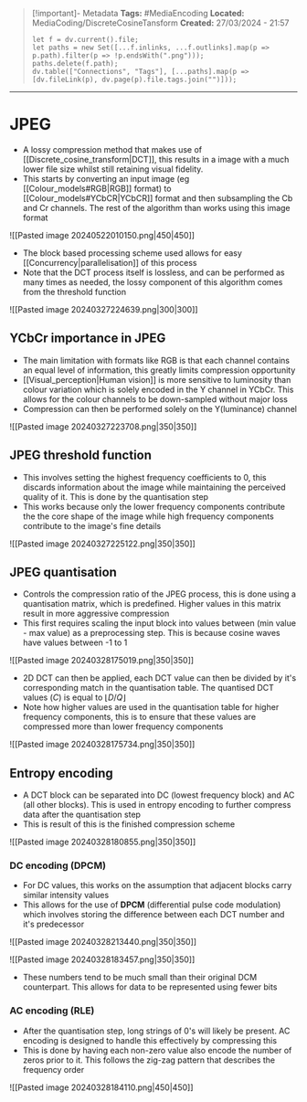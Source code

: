 > [!important]- Metadata
> **Tags:** #MediaEncoding 
> **Located:** MediaCoding/DiscreteCosineTansform
> **Created:** 27/03/2024 - 21:57
> ```dataviewjs
> let f = dv.current().file;
> let paths = new Set([...f.inlinks, ...f.outlinks].map(p => p.path).filter(p => !p.endsWith(".png")));
> paths.delete(f.path);
> dv.table(["Connections", "Tags"], [...paths].map(p => [dv.fileLink(p), dv.page(p).file.tags.join("")]));
> ```

___
# JPEG
- A lossy compression method that makes use of [[Discrete_cosine_transform|DCT]], this results in a image with a much lower file size whilst still retaining visual fidelity. 
- This starts by converting an input image (eg [[Colour_models#RGB|RGB]] format) to [[Colour_models#YCbCR|YCbCR]] format and then subsampling the Cb and Cr channels. The rest of the algorithm than works using this image format

![[Pasted image 20240522010150.png|450|450]]

- The block based processing scheme used allows for easy [[Concurrency|parallelisation]] of this process 
- Note that the DCT process itself is lossless, and can be performed as many times as needed, the lossy component of this algorithm comes from the threshold function

![[Pasted image 20240327224639.png|300|300]]
## YCbCr importance in JPEG
- The main limitation with formats like RGB is that each channel contains an equal level of information, this greatly limits compression opportunity 
- [[Visual_perception|Human vision]] is more sensitive to luminosity than colour variation which is solely encoded in the Y channel in YCbCr. This allows for the colour channels to be down-sampled without major loss
- Compression can then be performed solely on the Y(luminance) channel

![[Pasted image 20240327223708.png|350|350]]


## JPEG threshold function
- This involves setting the highest frequency coefficients to 0, this discards information about the image while maintaining the perceived quality of it. This is done by the quantisation step
- This works because only the lower frequency components contribute the the core shape of the image while high frequency components contribute to the image's fine details

![[Pasted image 20240327225122.png|350|350]]

## JPEG quantisation
- Controls the compression ratio of the JPEG process, this is done using a quantisation matrix, which is predefined. Higher values in this matrix result in more aggressive compression
- This first requires scaling the input block into values between (min value - max value) as a preprocessing step. This is because cosine waves have values between -1 to 1

![[Pasted image 20240328175019.png|350|350]]

- 2D DCT can then be applied, each DCT value can then be divided by it's corresponding match in the quantisation table. The quantised DCT values ($C$) is equal to $\lfloor{D/Q}\rfloor$
- Note how higher values are used in the quantisation table for higher frequency components, this is to ensure that these values are compressed more than lower frequency components 

![[Pasted image 20240328175734.png|350|350]]

## Entropy encoding
- A DCT block can be separated into DC (lowest frequency block) and AC (all other blocks). This is used in entropy encoding to further compress data after the quantisation step
- This is result of this is the finished compression scheme

![[Pasted image 20240328180855.png|350|350]]

### DC encoding (DPCM)
- For DC values, this works on the assumption that adjacent blocks carry similar intensity values
- This allows for the use of **DPCM** (differential pulse code modulation) which involves storing the difference between each DCT number and it's predecessor


![[Pasted image 20240328213440.png|350|350]]


![[Pasted image 20240328183457.png|350|350]]

- These numbers tend to be much small than their original DCM counterpart. This allows for data to be represented using fewer bits
### AC encoding (RLE)
- After the quantisation step, long strings of 0's will likely be present. AC encoding is designed to handle this effectively by compressing this
- This is done by having each non-zero value also encode the number of zeros prior to it. This follows the zig-zag pattern that describes the frequency order

![[Pasted image 20240328184110.png|450|450]]
